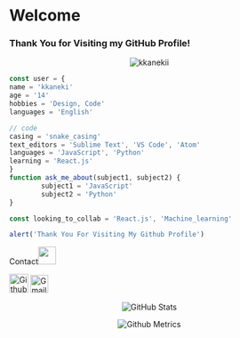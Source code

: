 # Welcome
### Thank You for Visiting my GitHub Profile!
<p align="center"> <img src="https://komarev.com/ghpvc/?username=kkanekii" alt="kkanekii"/> </p>

```js
const user = {
name = 'kkaneki'
age = '14'
hobbies = 'Design, Code'
languages = 'English'

// code 
casing = 'snake_casing'
text_editors = 'Sublime Text', 'VS Code', 'Atom'
languages = 'JavaScript', 'Python'
learning = 'React.js'
}  
function ask_me_about(subject1, subject2) {
        subject1 = 'JavaScript'
        subject2 = 'Python'
}

const looking_to_collab = 'React.js', 'Machine_learning'

alert('Thank You For Visiting My Github Profile')
```



Contact<img src="Assets/Handshake.gif" height="32px">
</h2>

 [<img src="https://cdn.svgporn.com/logos/github-icon.svg" alt="Github logo" width="34">](https://github.com/kkanekii) [<img src="https://github.com/kkanekii/kkanekii/blob/master/Assets/Gmail.svg" alt="Gmail logo" height="32">](mailto:jksheth46@gmail.com) 


 <p align="center"><img alt="GitHub Stats" src="https://github-readme-stats.vercel.app/api?username=kkanekii&show_icons=true&title_color=fff&icon_color=82d4f7&text_color=d1dae3&bg_color=090909"> </p>

<p align="center">

<img src="https://metrics.lecoq.io/kkanekii" alt="Github Metrics">
</p>



<br>

<div align="center">


</div>

<br>
